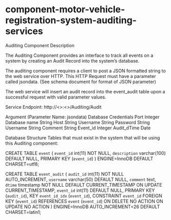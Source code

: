 component-motor-vehicle-registration-system-auditing-services
=============================================================

Auditing Component Description

The Auditing Component provides an interface to track all events on a system by creating an Audit Record into the system’s database.

The auditing component requires a client to post a JSON formatted string to the web service over HTTP.
This HTTP Request must have a parameter called jsondata. (See schema document for format of JSON parameter)

The web service will insert an audit record into the event_audit table upon a successful request with valid parameter values.

Service Endpoint: 	http://<<host-name>>:<<port>>/Auditing/Audit	

Argument (Parameter Name: jsondata)
Database Credentials 
	Port                       Integer
	Database name   String
	Host		String
	Username	String
	Password	String
Username           String
Comment 	String
Event_id 	Integer
Audit_dTime 	Date


Database Structure
Tables that must exist in the system that will be using this Auditing component:

CREATE TABLE `event` (
  `event_id` int(11) NOT NULL,
  `description` varchar(100) DEFAULT NULL,
  PRIMARY KEY (`event_id`)
) ENGINE=InnoDB DEFAULT CHARSET=utf8;

CREATE TABLE `event_audit` (
  `audit_id` int(11) NOT NULL AUTO_INCREMENT,
  `username` varchar(50) DEFAULT NULL,
  `comment` text,
  `dtime` timestamp NOT NULL DEFAULT CURRENT_TIMESTAMP ON UPDATE CURRENT_TIMESTAMP,
  `event_id` int(11) DEFAULT NULL,
  PRIMARY KEY (`audit_id`),
  KEY `event_id_idx` (`event_id`),
  CONSTRAINT `event_id` FOREIGN KEY (`event_id`) REFERENCES `event` (`event_id`) ON DELETE NO ACTION ON UPDATE NO ACTION
) ENGINE=InnoDB AUTO_INCREMENT=26 DEFAULT CHARSET=latin1;


